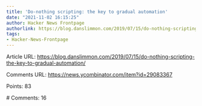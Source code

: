 ```yaml
---
title: 'Do-nothing scripting: the key to gradual automation'
date: "2021-11-02 16:15:25"
author: Hacker News Frontpage
authorlink: https://blog.danslimmon.com/2019/07/15/do-nothing-scripting-the-key-to-gradual-automation/
tags:
- Hacker-News-Frontpage
---
```


<p>Article URL: <a href="https://blog.danslimmon.com/2019/07/15/do-nothing-scripting-the-key-to-gradual-automation/">https://blog.danslimmon.com/2019/07/15/do-nothing-scripting-the-key-to-gradual-automation/</a></p>
<p>Comments URL: <a href="https://news.ycombinator.com/item?id=29083367">https://news.ycombinator.com/item?id=29083367</a></p>
<p>Points: 83</p>
<p># Comments: 16</p>
